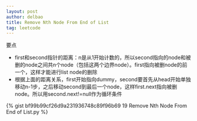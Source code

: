 ```yaml
---
layout: post
author: delbao
title: Remove Nth Node From End of List 
tag: leetcode
---
```


要点
 
- first和second指针的距离：n是从1开始计数的，所以second指向的node和被删的node之间共n个node（包括这两个边界node）。first指向被删node的前一个，这样才能进行list node的删除
- 根据上面的距离关系，first开始指向dummy，second要首先从head开始单独移动n-1步，之后移动second到最后一个node，这样first.next指向被删node。所以用second.next!=null作为循环条件

{% gist bf99b99cf26d9a231936748c89f96b69 19 Remove Nth Node From End of List.py %}
